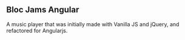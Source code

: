## Bloc Jams Angular

A music player that was initially made with Vanilla JS and jQuery, and refactored for Angularjs.
